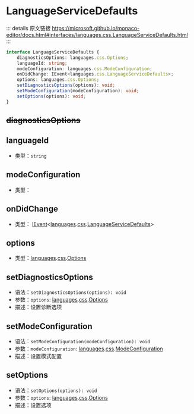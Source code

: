 # LanguageServiceDefaults

<backTop />
        
::: details 原文链接
https://microsoft.github.io/monaco-editor/docs.html#interfaces/languages.css.LanguageServiceDefaults.html
:::

```ts
interface LanguageServiceDefaults {
    diagnosticsOptions: languages.css.Options;
    languageId: string;
    modeConfiguration: languages.css.ModeConfiguration;
    onDidChange: IEvent<languages.css.LanguageServiceDefaults>;
    options: languages.css.Options;
    setDiagnosticsOptions(options): void;
    setModeConfiguration(modeConfiguration): void;
    setOptions(options): void;
}
```


## ~~diagnosticsOptions~~

## languageId
- 类型：`string`
## modeConfiguration
- 类型： 
## onDidChange
- 类型： [IEvent](/api/IEvent.md)<[languages](/api/languages.md).[css](/api/languages/css.md).[LanguageServiceDefaults](/api/languages/css/LanguageServiceDefaults.md)>
## options
- 类型：[languages](/api/languages.md).[css](/api/languages/css.md).[Options](/api/languages/css/Options.md)
## setDiagnosticsOptions
- 语法：`setDiagnosticsOptions(options): void`
- 参数：`options`: [languages](/api/languages.md).[css](/api/languages/css.md).[Options](/api/languages/css/Options.md)
- 描述：设置诊断选项

## setModeConfiguration
- 语法：`setModeConfiguration(modeConfiguration): void`
- 参数：`modeConfiguration`: [languages](/api/languages.md).[css](/api/languages/css.md).[ModeConfiguration](/api/languages/css/ModeConfiguration.md)
- 描述：设置模式配置
## setOptions
- 语法：`setOptions(options): void`
- 参数：`options`: [languages](/api/languages.md).[css](/api/languages/css.md).[Options](/api/languages/css/Options.md)
- 描述：设置选项